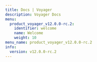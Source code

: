```yaml
---
title: Docs | Voyager
description: Voyager Docs
menu:
  product_voyager_v12.0.0-rc.2:
    identifier: welcome
    name: Welcome
    weight: 10
menu_name: product_voyager_v12.0.0-rc.2
info:
  version: v12.0.0-rc.2
---
```


